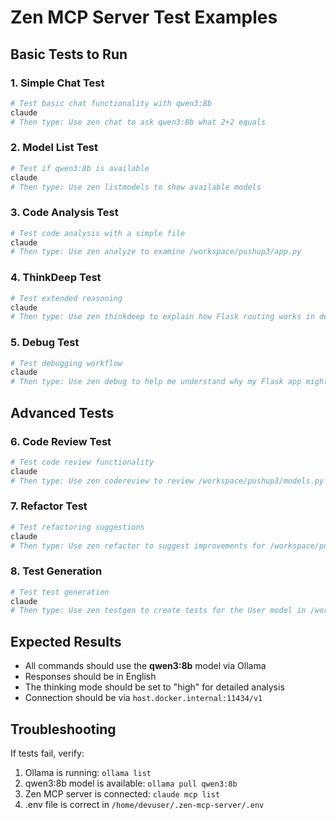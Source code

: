 # Zen MCP Server Test Examples

## Basic Tests to Run

### 1. Simple Chat Test
```bash
# Test basic chat functionality with qwen3:8b
claude
# Then type: Use zen chat to ask qwen3:8b what 2+2 equals
```

### 2. Model List Test
```bash
# Test if qwen3:8b is available
claude
# Then type: Use zen listmodels to show available models
```

### 3. Code Analysis Test
```bash
# Test code analysis with a simple file
claude
# Then type: Use zen analyze to examine /workspace/pushup3/app.py
```

### 4. ThinkDeep Test
```bash
# Test extended reasoning
claude
# Then type: Use zen thinkdeep to explain how Flask routing works in detail
```

### 5. Debug Test
```bash
# Test debugging workflow
claude
# Then type: Use zen debug to help me understand why my Flask app might be slow
```

## Advanced Tests

### 6. Code Review Test
```bash
# Test code review functionality
claude
# Then type: Use zen codereview to review /workspace/pushup3/models.py for potential improvements
```

### 7. Refactor Test  
```bash
# Test refactoring suggestions
claude
# Then type: Use zen refactor to suggest improvements for /workspace/pushup3/app.py
```

### 8. Test Generation
```bash
# Test test generation
claude
# Then type: Use zen testgen to create tests for the User model in /workspace/pushup3/models.py
```

## Expected Results

- All commands should use the **qwen3:8b** model via Ollama
- Responses should be in English
- The thinking mode should be set to "high" for detailed analysis
- Connection should be via `host.docker.internal:11434/v1`

## Troubleshooting

If tests fail, verify:
1. Ollama is running: `ollama list`
2. qwen3:8b model is available: `ollama pull qwen3:8b`
3. Zen MCP server is connected: `claude mcp list`
4. .env file is correct in `/home/devuser/.zen-mcp-server/.env`